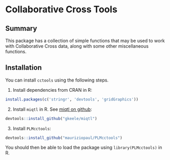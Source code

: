 Collaborative Cross Tools
=========================

## Summary

This package has a collection of simple functions that may be used to work with Collaborative Cross data, along with some other miscellaneous functions.

## Installation

You can install `cctools` using the following steps.

1. Install dependencies from CRAN in R:

```R
install.packages(c('stringr', 'devtools', 'gridGraphics'))
```

2. Install `miqtl` in R. See [miqtl on github](https://github.com/gkeele/miqtl):

```R
devtools::install_github("gkeele/miqtl")
```

3. Install `PLMcctools`:

```R
devtools::install_github("mauriziopaul/PLMcctools")
```

You should then be able to load the package using `library(PLMcctools)` in R.

